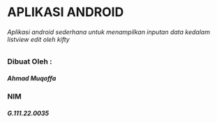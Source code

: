 # APLIKASI ANDROID
###### Aplikasi android sederhana untuk menampilkan inputan data kedalam listview edit oleh kifty

### Dibuat Oleh :
##### Ahmad Muqoffa
### NIM
##### G.111.22.0035